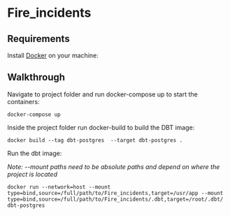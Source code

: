 # Fire_incidents

## Requirements

Install [Docker](https://docs.docker.com/engine/install/) on your machine:

## Walkthrough

Navigate to project folder and run docker-compose up to start the containers:
```
docker-compose up
```
Inside the project folder run docker-build to build the DBT image:
```
docker build --tag dbt-postgres  --target dbt-postgres .
```
Run the dbt image:

*Note: --mount paths need to be absolute paths and depend on where the project is located*
```
docker run --network=host --mount type=bind,source=/full/path/to/Fire_incidents,target=/usr/app --mount type=bind,source=/full/path/to/Fire_incidents/.dbt,target=/root/.dbt/ dbt-postgres
```
